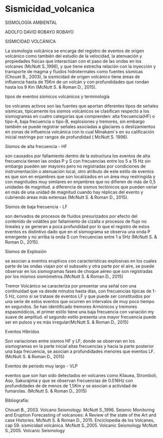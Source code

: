 # Sismicidad_volcanica
SISMOLOGÍA AMBIENTAL

ADOLFO DAVID ROBAYO ROBAYO

SISMICIDAD VOLCÁNICA


La sismología volcánica se encarga del registro de eventos de origen volcánico como también del estudio de la velocidad, la atenuación y propiedades físicas que interactúan con el paso de las ondas en los volcanes (McNutt S.,1996), y que tiene estrecha relación con la inyección y transporte de magma y fluidos hidrotermales como fuentes sísmicas (Chouet B., 2003), la sismicidad de origen volcánico tiene áreas de influencia hasta de 15Km de un volcán y con profundidades que rondan hasta los 9 Km (McNutt S. & Roman D., 2015).

tipos de eventos sísmicos volcánicos y terminología

los volcanes activos son las fuentes que aportan diferentes tipos de señales sísmicas, típicamente los sismos volcánicos  se clasifican respecto  a los sismogramas en cuatro categorías que comprenden: alta frecuencia(HF) o tipo-A, baja frecuencia o tipo-B, explosiones y tremores, sin embargo también se puede registrar señales asociadas a glaciares o deslizamientos en zonas de influencia volcánica con lo cual Minakami´s en su calificación inicial restringe por  rangos de profundidad ( McNutt S. 1996).

Sismos de alta frecuencia - HF 

son causados por  fallamiento  dentro de la estructura los eventos de alta frecuencia tienen las ondas P y S con frecuencias entre los 5 a 15 Hz sin embargo pueden ser mayores pero no registradas por condiciones de instrumentación o atenuación local, otro atributo de este estilo de eventos es que son en enjambres que son localizados en un área muy restringida y con magnitudes muy similares en enjambres  que no difieren de más de 0,5 unidades de magnitud. a diferencia de sismos tectónicos que pueden variar en más de una unidad de magnitud cuando hay réplicas del evento y cubriendo áreas más extensas (McNutt S. & Roman D., 2015). 

Sismos  de baja frecuencia - LF

son derivados de procesos de fluidos presurizados por efecto del contenido de  volátiles por fallamiento de cizalla o procesos de flujo no lineales y se generan a poca profundidad por lo que el registro de estos eventos es distintivo dado que en el sismograma se observa una onda P emergente y no arriba la onda S con frecuencias entre 1 a 5Hz (McNutt S. & Roman D., 2015).

Sismos de Explosión
 
se asocian a eventos eruptivos con características explosivas en los cuales parte de las ondas viajan por el subsuelo y otra parte por el aire, se  puede observar en los sismogramas fases de choque aéreo que son registradas por los mismos sismómetros.(McNutt S. & Roman D., 2015)

Tremor Volcánico
se caracteriza por presentar una señal con una continuidad que va desde minutos hasta días, con frecuencias típicas de 1-5 Hz, como si se tratase de eventos LF y que puede ser constituidos por una serie de estos eventos que ocurren en intervalos de muy poco tiempo en segundos. 
Se han identificado tremores Armónicos y tremores espasmódicos,   el primer estilo tiene una baja frecuencia con variación my suave de amplitud. el segundo estilo presenta una mayor frecuencia puede ser en pulsos y es más irregular(McNutt S. & Roman D., 2015) 

Eventos Híbridos

Son variaciones entre sismos HF y LF, donde se observan en los sismogramas en la parte inicial altas frecuencias y hacia la parte posterior una baja frecuencia, se asocian a profundidades menores que eventos LF.(McNutt S. & Roman D., 2015)

Eventos de periodo muy largo - VLP

eventos que son han sido detectados en volcanes como Kilauea, Stromboli,  Aso, Sakurajima y que se observan frecuencias de 0.016Hz con profundidades de de menos de 1,5Km y se asocian a actividad de fumarolas. (McNutt S. & Roman D., 2015)

Bibliografía:

Chouet B., 2003. Volcano Seismology.
McNutt S.,1996. Seismic Monitoring and Eruption Forecasting of volcanoes: A Review of the state of the Art and case Histories.
McNutt S. & Roman D., 2015. Enciclopedia de los Volcanes, cap 59. sismicidad volcánica. 
McNutt S.,2005. Volcanic Seismology
McNutt S.,2005. Volcanic Seismology
